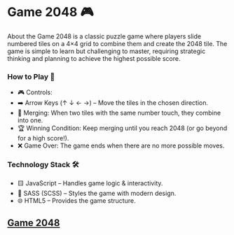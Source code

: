 # Game 2048 🎮
About the Game
2048 is a classic puzzle game where players slide numbered tiles on a 4×4 grid to combine them and create the 2048 tile. The game is simple to learn but challenging to master, requiring strategic thinking and planning to achieve the highest possible score.

### How to Play 🎯
- 🎮 Controls:
- ➡️ Arrow Keys (↑ ↓ ← →) – Move the tiles in the chosen direction.
- 🔄 Merging: When two tiles with the same number touch, they combine into one.
- 🏆 Winning Condition: Keep merging until you reach 2048 (or go beyond for a high score!).
- ❌ Game Over: The game ends when there are no more possible moves.
    
### Technology Stack 🛠️
 - 🟨 JavaScript – Handles game logic & interactivity.
 - 🎨 SASS (SCSS) – Styles the game with modern design.
 - 🌐 HTML5 – Provides the game structure.
    
## [Game 2048](https://vovan4ik1.github.io/Game-Landing/)
